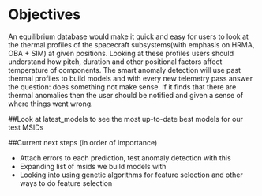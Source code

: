 # Objectives

An equilibrium database would make it quick and easy for users to look at the thermal profiles of the spacecraft subsystems(with emphasis on HRMA, OBA + SIM) at given positions. Looking at these profiles users should understand how pitch, duration and other positional factors affect temperature of components. 
The smart anomaly detection will use past thermal profiles to build models and with every new telemetry pass answer the question: does something not make sense. If it finds that there are thermal anomalies then the user should be notified and given a sense of where things went wrong. 

##Look at latest_models to see the most up-to-date best models for our test MSIDs

##Current next steps (in order of importance) 
- Attach errors to each prediction, test anomaly detection with this
- Expanding list of msids we build models with 
- Looking into using genetic algorithms for feature selection and other ways to do feature selection
